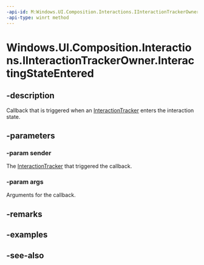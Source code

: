 ```yaml
---
-api-id: M:Windows.UI.Composition.Interactions.IInteractionTrackerOwner.InteractingStateEntered(Windows.UI.Composition.Interactions.InteractionTracker,Windows.UI.Composition.Interactions.InteractionTrackerInteractingStateEnteredArgs)
-api-type: winrt method
---
```


<!-- Method syntax
public void InteractingStateEntered(Windows.UI.Composition.Interactions.InteractionTracker sender, Windows.UI.Composition.Interactions.InteractionTrackerInteractingStateEnteredArgs args)
-->

# Windows.UI.Composition.Interactions.IInteractionTrackerOwner.InteractingStateEntered

## -description
Callback that is triggered when an [InteractionTracker](interactiontracker.md) enters the interaction state.



## -parameters
### -param sender
The [InteractionTracker](interactiontracker.md) that triggered the callback.

### -param args
Arguments for the callback.

## -remarks

## -examples

## -see-also
